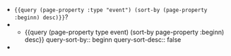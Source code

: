 - `{{query (page-property :type "event") (sort-by (page-property :beginn) desc)}}`?
-
	- {{query (page-property type event) (sort-by page-property :beginn) desc}}
	  query-sort-by:: beginn
	  query-sort-desc:: false
-